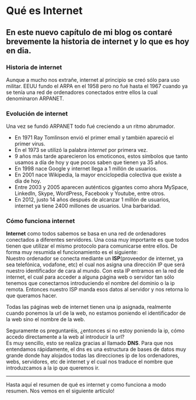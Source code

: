 # Qué es Internet


## En este nuevo capítulo de mi blog os contaré brevemente la historia de internet y lo que es hoy en dia.


### Historia de internet
Aunque a mucho nos extrañe, internet al principio se creó sólo para uso militar. EEUU fundo el ARPA en el 1958 pero no fué hasta el 1967 cuando ya se tenía una red de ordenadores conectados entre ellos la cual denominaron ARPANET.



### Evolución de internet
Una vez se fundó ARPANET todo fué creciendo a un ritmo abrumador. 
- En 1971 Ray Tomlinson envió el primer email y también apareció el primer virus. 
- En el 1973 se utilizó la palabra _internet_ por primera vez. 
- 9 años más tarde aparecieron los emoticonos, estos símbolos que tanto usamos a día de hoy y que pocos saben que tienen ya 35 años.
- En 1998 nace Google y internet llega a 1 millón de usuarios.
- En 2001 nace Wikipedia, la mayor enciclopedia colectiva que existe a día de hoy.
- Entre 2003 y 2005 aparecen auténticos gigantes como ahora MySpace, LinkedIn, Skype, WordPress, Facebook y Youtube, entre otros.
- En 2012, justo 14 años después de alcanzar 1 millón de usuarios, internet ya tiene 2400 millones de usuarios. Una barbaridad.

### Cómo funciona internet
**Internet** como todos sabemos se basa en una red de ordenadores conectados a diferentes servidores. Una cosa muy importante es que todos tienen que utilizar el mismo protocolo para comunicarse entre ellos. De forma muy resumida el funcionamiento es el siguiente:  
Nuestro ordenador se conecta mediante un **ISP**(proveedor de internet, ya sea telefónica, vodafone, etc) el cual nos asigna una dirección IP que será nuestro identificador de cara al mundo. Con esta IP entramos en la red de internet, el cual para acceder a alguna página web o servidor tan sólo tenemos que conectarnos introduciendo el nombre del dominio o la ip remota. Entonces nuestro ISP manda esos datos al servidor y nos retorna lo que queramos hacer.


Todas las páginas web de internet tienen una ip asignada, realmente cuando ponemos la url de la web, no estamos poniendo el identificador de la web sino el nombre de la web.  


Seguramente os preguntaréis, ¿entonces si no estoy poniendo la ip, cómo accedo directamente a la web al introducir la url?  
Es muy sencillo, esto se realiza gracias al llamado **DNS**. Para que nos entendamos rápidamente, el dns es una estructura de bases de datos muy grande donde hay alojados todas las direcciones ip de los ordenadores, webs, servidores, etc de internet y el cual nos traduce el nombre que introduzcamos a la ip que queremos ir.


---
Hasta aquí el resumen de qué es internet y como funciona a modo resumen. Nos vemos en el siguiente artículo!
